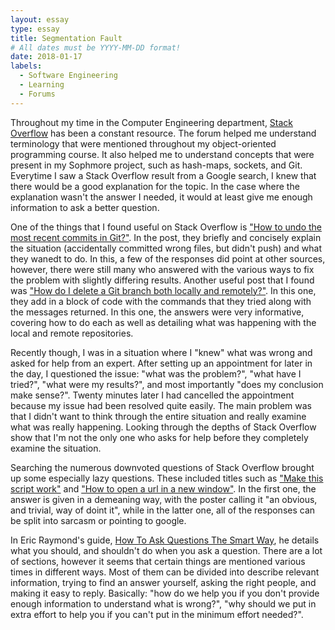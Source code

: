 ```yaml
---
layout: essay
type: essay
title: Segmentation Fault
# All dates must be YYYY-MM-DD format!
date: 2018-01-17
labels:
  - Software Engineering
  - Learning
  - Forums
---
```


Throughout my time in the Computer Engineering department, [Stack Overflow](https://stackoverflow.com/) has been a constant resource.  The forum helped me understand terminology that were mentioned throughout my object-oriented programming course.  It also helped me to understand concepts that were present in my Sophmore project, such as hash-maps, sockets, and Git.  Everytime I saw a Stack Overflow result from a Google search, I knew that there would be a good explanation for the topic.  In the case where the explanation wasn't the answer I needed, it would at least give me enough information to ask a better question.

One of the things that I found useful on Stack Overflow is ["How to undo the most recent commits in Git?"](https://stackoverflow.com/questions/927358/how-to-undo-the-most-recent-commits-in-git).  In the post, they briefly and concisely explain the situation (accidentally committed wrong files, but didn't push) and what they wanedt to do.  In this, a few of the responses did point at other sources, however, there were still many who answered with the various ways to fix the problem with slightly differing results.  Another useful post that I found was ["How do I delete a Git branch both locally and remotely?"](https://stackoverflow.com/questions/2003505/how-do-i-delete-a-git-branch-both-locally-and-remotely).  In this one, they add in a block of code with the commands that they tried along with the messages returned.  In this one, the answers were very informative, covering how to do each as well as detailing what was happening with the local and remote repositories.

Recently though, I was in a situation where I "knew" what was wrong and asked for help from an expert.  After setting up an appointment for later in the day, I questioned the issue: "what was the problem?", "what have I tried?", "what were my results?", and most importantly "does my conclusion make sense?".  Twenty minutes later I had cancelled the appointment because my issue had been resolved quite easily.  The main problem was that I didn't want to think through the entire situation and really examine what was really happening.  Looking through the depths of Stack Overflow show that I'm not the only one who asks for help before they completely examine the situation.  

Searching the numerous downvoted questions of Stack Overflow brought up some especially lazy questions.  These included titles such as ["Make this script work"](https://stackoverflow.com/questions/32590751/make-this-script-work) and ["How to open a url in a new window"](https://stackoverflow.com/questions/20507661/how-to-open-a-url-in-a-new-window).  In the first one, the answer is given in a demeaning way, with the poster calling it "an obvious, and trivial, way of doint it", while in the latter one, all of the responses can be split into sarcasm or pointing to google.

In Eric Raymond's guide, [How To Ask Questions The Smart Way](http://www.catb.org/esr/faqs/smart-questions.html), he details what you should, and shouldn't do when you ask a question.  There are a lot of sections, however it seems that certain things are mentioned various times in different ways.  Most of them can be divided into describe relevant information, trying to find an answer yourself, asking the right people, and making it easy to reply.  Basically: "how do we help you if you don't provide enough information to understand what is wrong?", "why should we put in extra effort to help you if you can't put in the minimum effort needed?".
